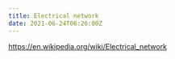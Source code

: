 ```yaml
---
title: Electrical network
date: 2021-06-24T06:26:00Z
---
```


https://en.wikipedia.org/wiki/Electrical_network
